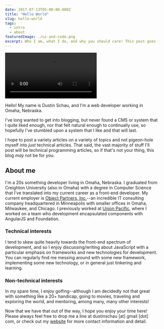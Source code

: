 ```yaml
---
date: 2017-07-13T05:00:00.000Z
title: "Hello World"
slug: hello-world
tags:
  - intro
  - about
featuredImage: ./ui-and-code.png
excerpt: Who I am, what I do, and why you should care! This post goes into some detail about my general philosophy around blogging, what I hope to accomplish with this blog, and various other details…
---
```


<div>
<video class="responsive" autoplay="true" loop="true">
  <source type="video/mp4" src="https://media.giphy.com/media/QQkyLVLAbQRKU/giphy.mp4"></source>
  <p>Your browser does not support the video element.</p>
</video>
</div>

Hello! My name is Dustin Schau, and I'm a web developer working in Omaha, Nebraska.

I've long wanted to get into blogging, but never found a CMS or system that I quite liked enough, nor that felt natural enough to continually use, so hopefully I've stumbled upon a system that I like and that will last.

I hope to post a variety articles on a variety of topics and not pigeon-hole myself into _just_ technical articles. That said, the vast majority of stuff I'll post will be technical programming articles, so if that's not your thing, this blog _may_ not be for you.

## About me

I'm a 20s something developer living in Omaha, Nebraska. I graduated from Creighton University (also in Omaha) with a degree in Computer Science that I've translated into my current career as a front-end developer. My current employer is [Object Partners, Inc.][opi]--an incredible IT consulting company headquartered in Minneapolis with smaller offices in Omaha, Milwaukee, and Chicago. I previously worked at [Union Pacific][union-pacific], where I worked on a team who development encapsulated components with AngularJS and Foundation.

### Technical interests

I tend to skew quite heavily towards the front-end spectrum of development, and so I enjoy discussing/writing about JavaScript with a particular emphasis on frameworks and new technologies for development. You can regularly find me messing around with some new framework, implementing some new technology, or in general just tinkering and learning.

### Non-technical interests

In my spare time, I enjoy golfing--although I am decidedly not that great with something like a 20+ handicap, going to movies, traveling and exploring the world, and mentoring, among many, many other interests!

Now that we have that out of the way, I hope you enjoy your time here! Please always feel free to drop me a line at dustinschau [at] gmail [dot] com, or check out my [website][website] for more contact information and detail.

[opi]: https://objectpartners.com/
[union-pacific]: https://up.com
[website]: https://www.dustinschau.com
